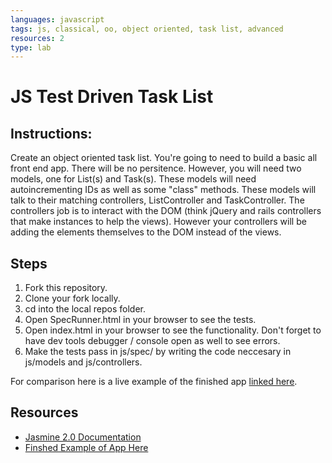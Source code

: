 ```yaml
---
languages: javascript
tags: js, classical, oo, object oriented, task list, advanced
resources: 2
type: lab
---
```


# JS Test Driven Task List

## Instructions:

Create an object oriented task list.  You're going to need to build a basic all front end app.  There will be no persitence.  However, you will need two models, one for List(s) and Task(s).  These models will need autoincrementing IDs as well as some "class" methods.  These models will talk to their matching controllers, ListController and TaskController.  The controllers job is to interact with the DOM (think jQuery and rails controllers that make instances to help the views).  However your controllers will be adding the elements themselves to the DOM instead of the views.

## Steps

1. Fork this repository.
2. Clone your fork locally.
3. cd into the local repos folder.
4. Open SpecRunner.html in your browser to see the tests.
5. Open index.html in your browser to see the functionality. Don't forget to have dev tools debugger / console open as well to see errors.
6. Make the tests pass in js/spec/ by writing the code neccesary in js/models and js/controllers.

For comparison here is a live example of the finished app [linked here](http://flatiron-school-curriculum.github.io/fe-js-oo-task-list/).

## Resources

 * [Jasmine 2.0 Documentation](http://jasmine.github.io/2.0/introduction.html)
 * [Finshed Example of App Here](http://flatiron-school-curriculum.github.io/fe-js-oo-task-list/)

